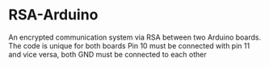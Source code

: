 # RSA-Arduino
An encrypted communication system via RSA between two Arduino boards.
The code is unique for both boards
Pin 10 must be connected with pin 11 and vice versa, both GND must be connected to each other

